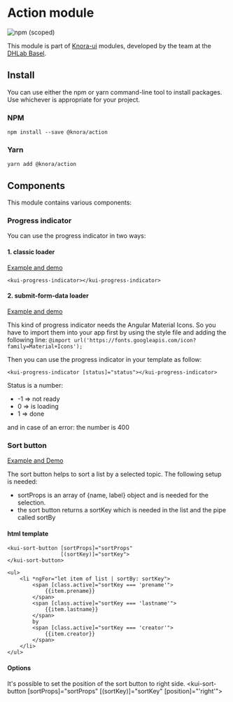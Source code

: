 # Action module
![npm (scoped)](https://img.shields.io/npm/v/@knora/action.svg)

This module is part of [Knora-ui](https://github.com/dhlab-basel/Knora-ui) modules, developed by the team at the [DHLab Basel](http://dhlab.unibas.ch).

## Install
You can use either the npm or yarn command-line tool to install packages. Use whichever is appropriate for your project.

### NPM
`npm install --save @knora/action`

### Yarn
`yarn add @knora/action`

## Components
This module contains various components:

### Progress indicator

You can use the progress indicator in two ways:

#### 1. classic loader
[Example and demo](https://stackblitz.com/edit/knora-progress-indicator?file=src%2Fapp%2Fapp.component.html)

`<kui-progress-indicator></kui-progress-indicator>`

#### 2. submit-form-data loader
[Example and demo](https://stackblitz.com/edit/knora-progress-indicator?file=src%2Fapp%2Fapp.component.html)

This kind of progress indicator needs the Angular Material Icons. So you have to import them into your app first by using the style file and adding the following line:
`@import url('https://fonts.googleapis.com/icon?family=Material+Icons');`

Then you can use the progress indicator in your template as follow:

`<kui-progress-indicator [status]="status"></kui-progress-indicator>`

Status is a number:
* -1 => not ready
*  0 => is loading
*  1 => done

and in case of an error: the number is 400

### Sort button

[Example and Demo](https://stackblitz.com/edit/knora-sort-button?file=src%2Fapp%2Fapp.component.html)

The sort button helps to sort a list by a selected topic. The following setup is needed:

- sortProps is an array of {name, label} object and is needed for the selection.
- the sort button returns a sortKey which is needed in the list and the pipe called sortBy

#### html template
```
<kui-sort-button [sortProps]="sortProps"
                 [(sortKey)]="sortKey">
</kui-sort-button>

<ul>
    <li *ngFor="let item of list | sortBy: sortKey">
        <span [class.active]="sortKey === 'prename'">
            {{item.prename}}
        </span>
        <span [class.active]="sortKey === 'lastname'">
            {{item.lastname}}
        </span>
        by 
        <span [class.active]="sortKey === 'creator'">
            {{item.creator}}
        </span>
    </li>
</ul>
```

#### Options
It's possible to set the position of the sort button to right side.
<kui-sort-button [sortProps]="sortProps"
                 [(sortKey)]="sortKey"
                 [position]="'right'">
</kui-sort-button>
